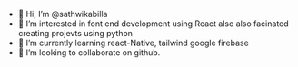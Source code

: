 - 👋 Hi, I’m @sathwikabilla
- 👀 I’m interested in font end development using React also also facinated creating projevts using python
- 🌱 I’m currently learning react-Native, tailwind google firebase
- 💞️ I’m looking to collaborate on github.

<!---
sathwikabilla/sathwikabilla is a ✨ special ✨ repository because its `README.md` (this file) appears on your GitHub profile.
You can click the Preview link to take a look at your changes.
--->
